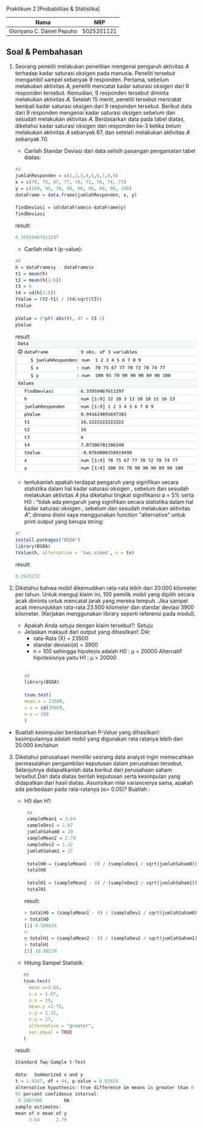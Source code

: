 Praktikum 2 [Probabilitas & Statistika]

| Nama                      | NRP           |
|---------------------------|---------------|
|Gloriyano C. Daniel Pepuho |5025201121     |

## Soal & Pembahasan

1. Seorang peneliti melakukan penelitian mengenai pengaruh aktivitas 𝐴 terhadap
kadar saturasi oksigen pada manusia. Peneliti tersebut mengambil sampel
sebanyak 9 responden. Pertama, sebelum melakukan aktivitas 𝐴, peneliti mencatat
kadar saturasi oksigen dari 9 responden tersebut. Kemudian, 9 responden tersebut
diminta melakukan aktivitas 𝐴. Setelah 15 menit, peneliti tersebut mencatat kembali
kadar saturasi oksigen dari 9 responden tersebut. Berikut data dari 9 responden
mengenai kadar saturasi oksigen sebelum dan sesudah melakukan aktivitas 𝐴.
Berdasarkan data pada tabel diatas, diketahui kadar saturasi oksigen dari
responden ke-3 ketika belum melakukan aktivitas 𝐴 sebanyak 67, dan setelah
melakukan aktivitas 𝐴 sebanyak 70.

   - Carilah Standar Deviasi dari data selisih pasangan pengamatan tabel
     diatas:

    ```r
    #A
    jumlahResponden = c(1,2,3,4,5,6,7,8,9)
    x = c(78, 75, 67, 77, 70, 72, 78, 74, 77)
    y = c(100, 95, 70, 90, 90, 90, 89, 90, 100)
    dataFrame = data.frame(jumlahResponden, x, y)

    findDeviasi = sd(dataFrame$x-dataFrame$y)
    findDeviasi
    ```
    result:
    
    ```r
    6.35959467611297
    ```

    - Carilah nilai t (p-value):

    ```r
    #B
    h = dataFrame$y - dataFrame$x
    t1 = mean(h)
    t2 = mean(h[1:6])
    t3 = 6
    t4 = sd(h[1:6])
    tValue = (t2-t1) / (t4/sqrt(t3))
    tValue

    pValue = 2*pt(-abs(t), df = t3-1)
    pValue
    ```

    result:
    ![](https://github.com/danielcristho/P2_Probstat_B_5025201121/blob/main/src/no1-b.png)

     - tentukanlah apakah terdapat pengaruh yang signifikan secara statistika
   dalam hal kadar saturasi oksigen , sebelum dan sesudah melakukan
   aktivitas 𝐴 jika diketahui tingkat signifikansi 𝛼 = 5% serta H0 : “tidak ada
   pengaruh yang signifikan secara statistika dalam hal kadar saturasi
   oksigen , sebelum dan sesudah melakukan aktivitas 𝐴”, dimana disini saya menggunakan function "alternative" untuk print output yang berupa string:

    ```r
    #C
    install.packages("BSDA")
    library(BSDA)
    tValue(h, alternative = 'two.sided', n = tn)
    ```
    result:
    ```r
    0.1915272
    
    ```
2. Diketahui bahwa mobil dikemudikan rata-rata lebih dari 20.000 kilometer per tahun.
Untuk menguji klaim ini, 100 pemilik mobil yang dipilih secara acak diminta untuk
mencatat jarak yang mereka tempuh. Jika sampel acak menunjukkan rata-rata
23.500 kilometer dan standar deviasi 3900 kilometer. (Kerjakan menggunakan library seperti referensi pada modul).

    - Apakah Anda setuju dengan klaim tersebut?: Setuju
    - Jelaskan maksud dari output yang dihasilkan!:
      Dik:
      - rata-Rata (X̄) = 23500
      - standar deviasi(σ) = 3900
      - n = 100
      sehingga hipotesis adalah H0 : μ = 20000 Alternatif hipotesisnya yaitu H1 : μ > 20000
      ```r

      #B
      library(BSDA)

      tsum.test(
      mean.x = 23500, 
      s.x = sd(3900), 
      n.x = 100
      )
      ```

  - Buatlah kesimpulan berdasarkan P-Value yang dihasilkan!: kesimpulannya adalah mobil yang digunakan rata ratanya lebih dari 20.000 km/tahun

3. Diketahui perusahaan memiliki seorang data analyst ingin memecahkan
permasalahan pengambilan keputusan dalam perusahaan tersebut. Selanjutnya
didapatkanlah data berikut dari perusahaan saham tersebut.Dari data diatas berilah keputusan serta kesimpulan yang didapatkan dari hasil
diatas. Asumsikan nilai variancenya sama, apakah ada perbedaan pada
rata-ratanya (α= 0.05)? Buatlah :
   - H0 dan H1:
     ```r
      #A
      sampleMean1 = 3.64
      sampleDev1 = 1.67
      jumlahSaham0 = 19
      sampleMean2 = 2.79
      sampleDev2 = 1.32
      jumlahSaham1 = 27

      totalH0 = (sampleMean1 - 0) / (sampleDev1 / sqrt(jumlahSaham0))
      totalH0

      totalH1 = (sampleMean2 - 0) / (sampleDev2 / sqrt(jumlahSaham1))
      totalH1
     ```
     result: 
      ```r
      > totalH0 = (sampleMean1 - 0) / (sampleDev1 / sqrt(jumlahSaham0))
      > totalH0
      [1] 9.500834
      > 
      > totalH1 = (sampleMean2 - 0) / (sampleDev2 / sqrt(jumlahSaham1))
      > totalH1
      [1] 10.98278
      ```
   - Hitung Sampel Statistik:
  
   ```r
      #B
      tsum.test(
        mean.x=3.64,
        s.x = 1.67,
        n.x = 19, 
        mean.y =2.79,
        s.y = 1.32,
        n.y = 27, 
        alternative = "greater",
        var.equal = TRUE
      )
   ```   
      result:
      ```r
      Standard Two-Sample t-Test

      data:  Summarized x and y
      t = 1.9267, df = 44, p-value = 0.03024
      alternative hypothesis: true difference in means is greater than 0
      95 percent confidence interval:
       0.1087406        NA
      sample estimates:
      mean of x mean of y 
           3.64      2.79 
      ```
